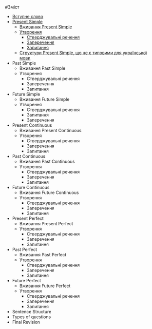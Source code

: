 #Зміст


<!--1. [Вступне слово](vstup.md)
* [Present Simple](1/present_simple.md)
    1. [Вживання Present Simple](1/vjivayemo.md)
    2. [Утворення](1/utvoryuyemmo.md)
        * [Розповідні речення](1/rozpovidni_rechennya.md)
        * [Заперечення](1/zaperechennya.md)
        * [Запитання](1/zapitanna.md)
    3. [Структури Present Simple, що не є типовими для української мови](1/netipovi_strukturi.md)
2. [Past Simple](2/Past_Simple.md)  
   1. [Вживання Past Simple](2/vjivayemo.md)
    2. [Утворення](2/utvoryuyemmo.md)
        * [Розповідні речення](2/rozpovidni_rechennya.md)
        * [Заперечення](2/zaperechennya.md)
        * [Запитання](2/zapitannya.md)
3. [Future Simple](3/Future_Simple.md)
    1. [Вживання Future Simple](3/vjivannya.md)
    2.  [Утворення](3/utvorennya.md)
        * [Розповідні речення](3/rozpovidni_rechennya.md)
        * [Запитання](3/zapitannya.md)
        * [Заперечення](3/zaperechennya.md)-->

* [Вступне слово](vstup.md)
* [Present Simple](1/present_simple.md)
   * [Вживання Present Simple](1/vjivayemo.md)
   * [Утворення](1/utvoryuyemmo.md)
       * [Стверджувальні речення](1/rozpovidni_rechennya.md)
       * [Заперечення](1/zaperechennya.md)
       * [Запитання](1/zapitanna.md)
   * [Структури Present Simple, що не є типовими для української мови](1/netipovi_strukturi.md)
* Past Simple
   * Вживання Past Simple
   * Утворення
       * Стверджувальні речення
       * Заперечення
       * Запитання
* Future Simple
   * Вживання Future Simple
   * Утворення
       * Стверджувальні речення
       * Запитання
       * Заперечення
* Present Continuous
   * Вживання Present Continuous
   * Утворення
       * Стверджувальні речення
       * Заперечення
       * Запитання
* Past Continuous
   * Вживання Past Continuous
   * Утворення
       * Стверджувальні речення
       * Заперечення
       * Запитання
* Future Continuous
   * Вживання Future Continuous
   * Утворення
       * Стверджувальні речення
       * Заперечення
       * Запитання
* Present Perfect
   * Вживання Present Perfect
   * Утворення
       * Стверджувальні речення
       * Заперечення
       * Запитання
* Past Perfect
   * Вживання Past Perfect
   * Утворення
       * Стверджувальні речення
       * Заперечення
       * Запитання
* Future Perfect
   * Вживання Future Perfect
   * Утворення
       * Стверджувальні речення
       * Заперечення
       * Запитання
* Sentence Structure
* Types of questions
* Final Revision

